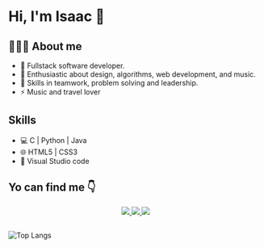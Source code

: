 # Hi, I'm Isaac 👋

##  👨🏻‍💻  About me

* 🔭  Fullstack software developer.
* 🌱  Enthusiastic about design, algorithms, web development, and music.
* 👯  Skills in teamwork, problem solving and leadership.
* ⚡   Music and travel lover


## Skills

* 💻  C | Python | Java
* 🌐  HTML5 | CSS3
* 🔧  Visual Studio code


## Yo can find me :point_down:

<p  align="center">
  <a href="https://www.linkedin.com/in/isaacdelahoz/">
    <img src="https://user-images.githubusercontent.com/64045995/105786720-9dd37900-5f4b-11eb-9c54-c201c061f03c.png">
  </a>

  <a href="https://twitter.com/isaacdelahoz_">
    <img src="https://user-images.githubusercontent.com/64045995/105787128-60232000-5f4c-11eb-8d81-93e107918a5b.png">
  </a>

  <a href="https://mail.google.com/mail/u/0/#inbox?compose=GTvVlcSBpgXRgBrtfKQxJsDRWdqczwGTmGFZjbDjGrQHCplvBMCSNlxxBRSTWwDZKrlTTxvpSSJGd">
    <img src="https://user-images.githubusercontent.com/64045995/105787187-7e891b80-5f4c-11eb-8440-a4bdd25430b1.png">
  </a>
</p>

##

![Top Langs](https://github-readme-stats.vercel.app/api/top-langs/?username=idelahoz14&layout=compact)

<!--
**idelahoz14/idelahoz14** is a ✨ _special_ ✨ repository because its `README.md` (this file) appears on your GitHub profile.

Here are some ideas to get you started:

- 🔭 I’m currently working on ...
- 🌱 I’m currently learning ...
- 👯 I’m looking to collaborate on ...
- 🤔 I’m looking for help with ...
- 💬 Ask me about ...
- 📫 How to reach me: ...
- 😄 Pronouns: ...
- ⚡ Fun fact: ...
-->
